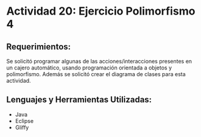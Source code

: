 # Actividad 20: Ejercicio Polimorfismo 4
## Requerimientos:
Se solicitó programar algunas de las acciones/interacciones presentes en un cajero automático, usando programación orientada a objetos y polimorfismo. Además se solicitó crear el diagrama de clases para esta actividad.

## Lenguajes y Herramientas Utilizadas:
* Java
* Eclipse
* Gliffy
